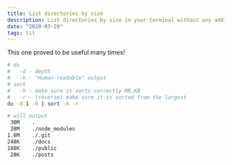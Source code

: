 ```yaml
---
title: List directories by size
description: List directories by size in your terminal without any additional software.
date: "2020-03-29"
tags: til
---
```


This one proved to be useful many times!

```bash
# du
#   -d - depth
#   -h - "Human-readable" output
# sort
#   -h - make sure it sorts correctly MB,KB
#   -r - (reverse) make sure it is sorted from the largest
du -d 1 -h | sort -h -r

# will output
 30M	.
 28M	./node_modules
1.6M	./.git
248K	./docs
188K	./public
 28K	./posts
```
